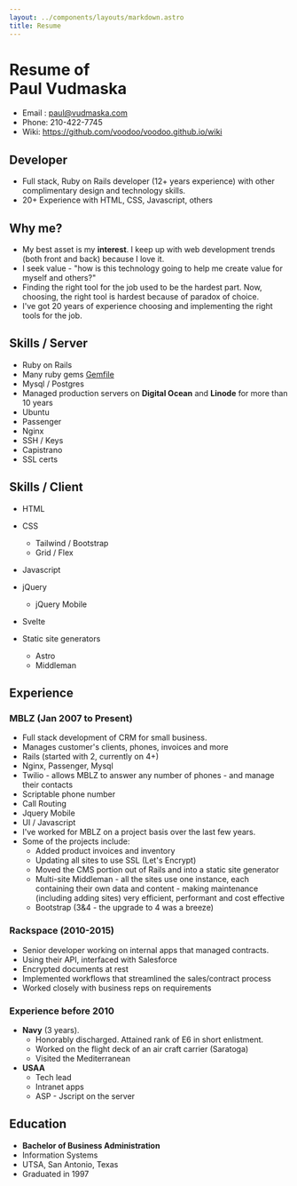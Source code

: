 ```yaml
---
layout: ../components/layouts/markdown.astro
title: Resume
---
```


# Resume of <br/> Paul Vudmaska

- Email : paul@vudmaska.com
- Phone: 210-422-7745
- Wiki: https://github.com/voodoo/voodoo.github.io/wiki


## Developer

- Full stack, Ruby on Rails developer (12+ years experience) with other complimentary design and technology skills.
- 20+ Experience with HTML, CSS, Javascript, others

## Why me?

- My best asset is my **interest**. I keep up with web development trends (both front and back) because I love it.
- I seek value - "how is this technology going to help me create value for myself and others?"
- Finding the right tool for the job used to be the hardest part. Now, choosing, the right tool is hardest because of paradox of choice.
- I've got 20 years of experience choosing and implementing the right tools for the job.



## Skills / Server

- Ruby on Rails
- Many ruby gems [Gemfile](https://github.com/voodoo/voodoo.github.io/wiki/MBLZ)
- Mysql / Postgres
- Managed production servers on **Digital Ocean** and **Linode** for more than 10 years
- Ubuntu
- Passenger
- Nginx
- SSH / Keys
- Capistrano
- SSL certs


## Skills / Client

- HTML
- CSS
  - Tailwind / Bootstrap
  - Grid / Flex
- Javascript
- jQuery
  - jQuery Mobile

- Svelte
- Static site generators
  - Astro
  - Middleman

## Experience

### MBLZ (Jan 2007 to Present)

- Full stack development of CRM for small business.
- Manages customer's clients, phones, invoices and more
- Rails (started with 2, currently on 4+)
- Nginx, Passenger, Mysql
- Twilio - allows MBLZ to answer any number of phones - and manage their contacts
- Scriptable phone number
- Call Routing
- Jquery Mobile
- UI / Javascript
- I've worked for MBLZ on a project basis over the last few years.
- Some of the projects include:
  - Added product invoices and inventory
  - Updating all sites to use SSL (Let's Encrypt)
  - Moved the CMS portion out of Rails and into a static site generator
  - Multi-site Middleman - all the sites use one instance, each containing their own data and content - making maintenance (including adding sites) very efficient, performant and cost effective
  - Bootstrap (3&4 - the upgrade to 4 was a breeze)


### Rackspace (2010-2015)

- Senior developer working on internal apps that managed contracts.
- Using their API, interfaced with Salesforce
- Encrypted documents at rest
- Implemented workflows that streamlined the sales/contract process
- Worked closely with business reps on requirements

### Experience before 2010

- **Navy** (3 years).
  - Honorably discharged. Attained rank of E6 in short enlistment.
  - Worked on the flight deck of an air craft carrier (Saratoga)
  - Visited the Mediterranean
- **USAA**
  - Tech lead
  - Intranet apps
  - ASP - Jscript on the server


## Education

- **Bachelor of Business Administration**
- Information Systems
- UTSA, San Antonio, Texas
- Graduated in 1997
